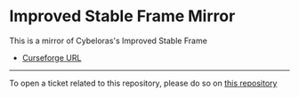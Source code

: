 # Improved Stable Frame Mirror

This is a mirror of Cybeloras's Improved Stable Frame

- [Curseforge URL](https://www.curseforge.com/wow/addons/improved-stable-frame)

----

To open a ticket related to this repository, please do so on [this repository](https://github.com/curseforge-mirror/.github)